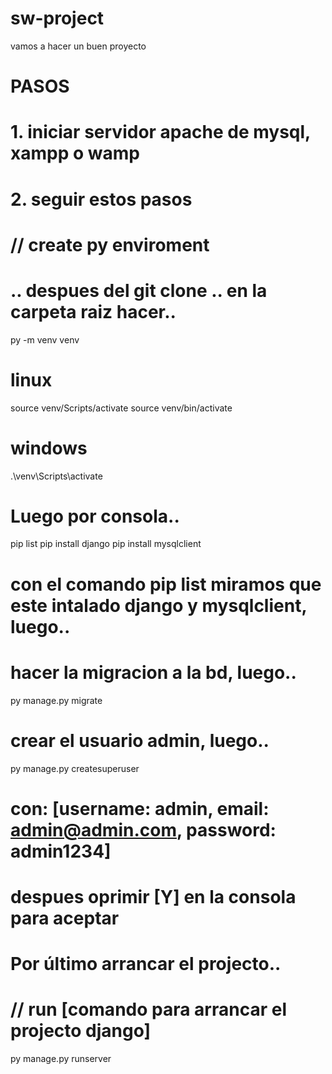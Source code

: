# sw-project
vamos a hacer un buen proyecto 

# PASOS
# 1. iniciar servidor apache de mysql, xampp o wamp
# 2. seguir estos pasos
# // create py enviroment
# .. despues del git clone .. en la carpeta raiz hacer..
py -m venv venv

# linux
source venv/Scripts/activate
source venv/bin/activate

# windows
.\venv\Scripts\activate

# Luego por consola..
pip list
pip install django
pip install mysqlclient
# con el comando pip list miramos que este intalado django y mysqlclient, luego..

# hacer la migracion a la bd, luego..
py manage.py migrate

# crear el usuario admin, luego..
py manage.py createsuperuser
# con: [username: admin, email: admin@admin.com, password: admin1234]
# despues oprimir [Y] en la consola para aceptar
# Por último arrancar el projecto..

# // run [comando para arrancar el projecto django]
py manage.py runserver

